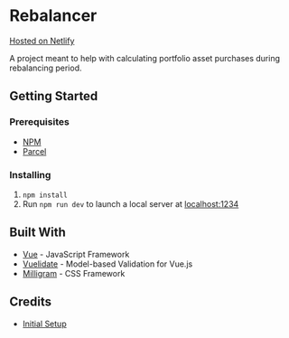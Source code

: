 # Rebalancer

[Hosted on Netlify](https://confident-carson-ad736c.netlify.com/)

A project meant to help with calculating portfolio asset purchases during rebalancing period.

## Getting Started

### Prerequisites

- [NPM](https://www.npmjs.com/)
- [Parcel](https://parceljs.org/)

### Installing

1. `npm install`
2. Run `npm run dev` to launch a local server at [localhost:1234](http://localhost:1234/)

## Built With

- [Vue](https://vuejs.org/) - JavaScript Framework
- [Vuelidate](https://monterail.github.io/vuelidate/) - Model-based Validation for Vue.js
- [Milligram](https://milligram.io/) - CSS Framework

## Credits

- [Initial Setup](https://alligator.io/vuejs/vue-parceljs/)
